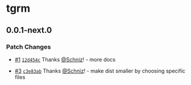 # tgrm

## 0.0.1-next.0

### Patch Changes

- [#1](https://github.com/Schniz/tgrm/pull/1) [`12d454c`](https://github.com/Schniz/tgrm/commit/12d454c1c874190ab6ee4a721392f59395463e83) Thanks [@Schniz](https://github.com/Schniz)! - more docs

- [#3](https://github.com/Schniz/tgrm/pull/3) [`c3e83ab`](https://github.com/Schniz/tgrm/commit/c3e83abadacc5b7b9b98d59ec1a5bf6e6c461381) Thanks [@Schniz](https://github.com/Schniz)! - make dist smaller by choosing specific files
